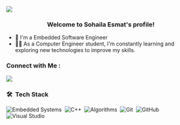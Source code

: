 
<img width="400" align="right" scr ="https://mir-s3-cdn-cf.behance.net/project_modules/fs/d67eab190112837.65b622cadcbe3.png">
<img data-ut="lightbox-image" src="https://mir-s3-cdn-cf.behance.net/project_modules/max_3840/d67eab190112837.65b622cadcbe3.png" srcset="https://mir-s3-cdn-cf.behance.net/project_modules/disp/d67eab190112837.65b622cadcbe3.png 600w,https://mir-s3-cdn-cf.behance.net/project_modules/fs/d67eab190112837.65b622cadcbe3.png 1920w,https://mir-s3-cdn-cf.behance.net/project_modules/max_1200/d67eab190112837.65b622cadcbe3.png 1200w,https://mir-s3-cdn-cf.behance.net/project_modules/1400/d67eab190112837.65b622cadcbe3.png 1400w,https://mir-s3-cdn-cf.behance.net/project_modules/1400_opt_1/d67eab190112837.65b622cadcbe3.png 1400w,https://mir-s3-cdn-cf.behance.net/project_modules/max_3840/d67eab190112837.65b622cadcbe3.png 2083w," sizes="(max-width: 2083px) 100vw, 2083px">
<h3 align="center">
  Welcome to Sohaila Esmat's profile!
</h3>


- 🏢 I'm a Embedded Software Engineer
- 👨‍💻 As a Computer Engineer student, I'm constantly learning and exploring new technologies to improve my skills.


### Connect with Me :

<a href="https://www.linkedin.com/in/sohailaesmat/" target="_blank"><img src="https://img.shields.io/badge/-Linkedin-0077B5?style=for-the-badge&logo=Linkedin&logoColor=white"/></a>
### 🛠 &nbsp;Tech Stack
![Embedded Systems](https://img.shields.io/badge/-Embedded%20Systems-05122A?style=flat&logo=EmbeddedSystems)&nbsp;
![C++](https://img.shields.io/badge/-C++%20-05122A?style=flat&logo=C++)&nbsp;
![Algorithms](https://img.shields.io/badge/-Algorithms-05122A?style=flat&logo=Algorithms)&nbsp;
![Git](https://img.shields.io/badge/-Git-05122A?style=flat&logo=git)&nbsp;
![GitHub](https://img.shields.io/badge/-GitHub-05122A?style=flat&logo=github)&nbsp;
![Visual Studio](https://img.shields.io/badge/-Visual%20Studio%20Code-05122A?style=flat&logo=visual-studio-code&logoColor=007ACC)&nbsp;

